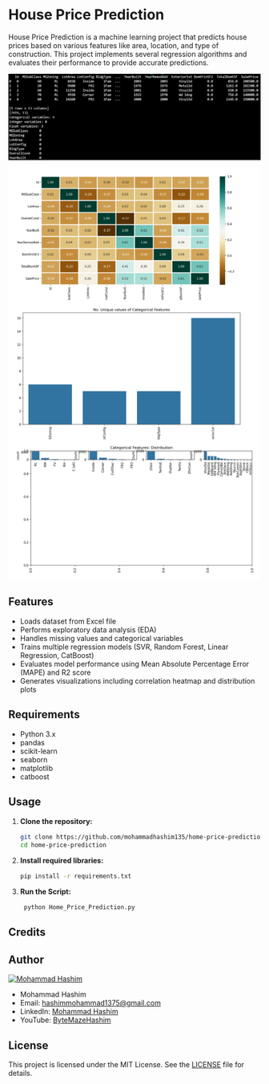# House Price Prediction

House Price Prediction is a machine learning project that predicts house prices based on various features like area, location, and type of construction. This project implements several regression algorithms and evaluates their performance to provide accurate predictions.

![dataset](dataset.png)
![categorical_value](categorical_value.png)
![categorical_feature](https://github.com/mohammadhashim135/Home-Price-Prediction/blob/84d433d36fd3d32018072f9b482d3cb4eccb7162/categorical%20_feature.png)
![data_clean](data_clean.png)

## Features
- Loads dataset from Excel file
- Performs exploratory data analysis (EDA)
- Handles missing values and categorical variables
- Trains multiple regression models (SVR, Random Forest, Linear Regression, CatBoost)
- Evaluates model performance using Mean Absolute Percentage Error (MAPE) and R2 score
- Generates visualizations including correlation heatmap and distribution plots

## Requirements
- Python 3.x
- pandas
- scikit-learn
- seaborn
- matplotlib
- catboost
  
## Usage
1. **Clone the repository:**
   ```sh
   git clone https://github.com/mohammadhashim135/home-price-prediction.git
   cd home-price-prediction
2. **Install required libraries:**
   ```sh
   pip install -r requirements.txt
3. **Run the Script:**
   ```sh
    python Home_Price_Prediction.py

## Credits

## Author

[![Mohammad Hashim](https://github.com/mohammadhashim135/Cpp_Railway_management_System/blob/ac8c08284bcc8baa7445a0e7a37472e46ef90afc/author/1.jpg)](https://youtube.com/@ByteMazeHashim?si=5vcrIglNQO8i9Ram)
- Mohammad Hashim
- Email: hashimmohammad1375@gmail.com
- LinkedIn: [Mohammad Hashim](https://www.linkedin.com/in/mohammad-hashim-07ab362a6)
- YouTube: [ByteMazeHashim](https://youtube.com/@ByteMazeHashim?si=5vcrIglNQO8i9Ram)


## License

This project is licensed under the MIT License. See the [LICENSE](LICENSE) file for details.

